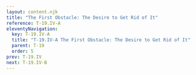 ```yaml
---
layout: content.njk
title: "The First Obstacle: The Desire to Get Rid of It"
reference: T-19.IV-A
eleventyNavigation:
  key: T-19.IV-A
  title: "T-19.IV-A The First Obstacle: The Desire to Get Rid of It"
  parent: T-19
  order: 5
prev: T-19.IV
next: T-19.IV-B
---
```



<div id=17 class=zero-height></div>

